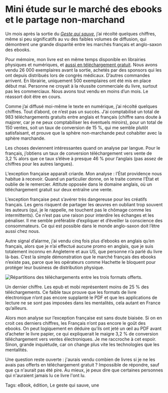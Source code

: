 # Mini étude sur le marché des ebooks et le partage non-marchand

Un mois après la sortie du [*Geste qui sauve*](http://blog.tcrouzet.com/le-geste-qui-sauve/), j’ai récolté quelques chiffres, même si peu significatifs au vu des faibles volumes de diffusion, qui démontrent une grande disparité entre les marchés français et anglo-saxon des ebooks.<span id="more-36107"></span>

Pour mémoire, mon livre est en même temps disponible en librairies physiques et numériques, et [aussi en téléchargement gratuit](http://blog.tcrouzet.com/le-geste-qui-sauve/downloads/). Nous avons vendu 26 000 exemplaires avant la sortie, achetés par des sponsors qui les ont depuis distribués lors de congrès médicaux. D’autres commandes arrivent. En librairie, uniquement 500 exemplaires ont été mis en place début mai. Personne ne croyait à la réussite commerciale du livre, surtout pas les commerciaux. Nous avons tout vendu en moins d’un mois. Le réassort doit être en cours.

Comme j’ai diffusé moi-même le texte en numérique, j’ai récolté quelques chiffres. Tout d’abord, ce n’est pas un succès. J’ai comptabilisé un total de 983 téléchargements gratuits entre anglais et français (chiffre sans doute à majorer, car je ne peux comptabiliser les éventuels miroirs), pour un total de 150 ventes, soit un taux de conversion de 15 %, qui me semble plutôt satisfaisant, et prouve que la sphère non-marchande peut cohabiter avec la sphère marchande.

Les choses deviennent intéressantes quand on analyse par langue. Pour le français, j’obtiens un taux de conversion téléchargement vers vente de 3,2 % alors que ce taux s’élève à presque 46 % pour l’anglais (pas assez de chiffres pour les autres langues).

L’exception française apparaît criarde. Mon analyse : l’État providence nous habitue à recevoir. Quand un particulier donne, on le traite comme l’État et oublie de le remercier. Attitute opposée dans le domaine anglais, où un téléchargement gratuit sur deux entraîne une vente.

L’exception française peut s’avérer très dangereuse pour les créatifs français. Les gens risquent de partager les œuvres en oubliant trop souvent les auteurs (qui, je le rappelle, ne touchent pas le chômage comme les intermittents). Ce n’est pas une raison pour interdire les échanges et les pénaliser. Il me semble préférable d’expliquer et d’éveiller la conscience des consommateurs. Ce qui est possible dans le monde anglo-saxon doit l’être aussi chez nous.

Autre signal d’alarme, j’ai vendu cinq fois plus d’ebooks en anglais qu’en français, alors que je n’ai effectué aucune promo en anglais, que je suis totalement inconnu en Angleterre et aux US, que personne n’a parlé du livre là-bas. C’est la simple démonstration que le marché français des ebooks n’existe pas, parce que les opérateurs comme Hachette le bloquent pour protéger leur business de distribution physique.

![Répartitions des téléchargements entre les trois formats offerts.](http://blog.tcrouzet.comhttps://tcrouzet.com/images_tc/2014/06/part.png)

Un dernier chiffre. Les epub et mobi représentent moins de 25 % des téléchargements. Ce faible taux prouve que les formats de livre électronique n’ont pas encore supplanté le PDF et que les applications de lecture ne se sont pas imposées dans les mentalités, cela autant en France qu’ailleurs.

Alors mon analyse sur l’exception française est sans doute biaisée. Si on en croit ces derniers chiffres, les Français n’ont pas encore le goût des ebooks. On peut logiquement en déduire qu’ils ont jeté un œil au PDF avant d’acheter le livre papier, ce qui expliquerait le maigre 3,2 % de conversion téléchargement vers ventes électroniques. Je me raccroche à cet espoir. Sinon, grande inquiétude, car on change plus vite les technologies que les mentalités.

Une question reste ouverte : j'aurais vendu combien de livres si je ne les avais pas offerts en téléchargement gratuit ? Impossible de répondre, sauf que ça n'aurait pas été pire. Au mieux, je peux dire que certaines personnes qui n'auraient jamais lu ce livre l'ont lu.

Tags: eBook, édition, Le geste qui sauve, une